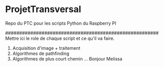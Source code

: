 # ProjetTransversal
Repo du PTC pour les scripts Python du Raspberry PI

#######################################################
Mettre ici le role de chaque script et ce qu'il va faire.

1) Acquisition d'image + traitement
2) Algorithmes de pathfinding
3) Algorithmes de plus court chemin
...
Bonjour Melissa